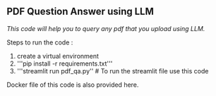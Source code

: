 ## PDF Question Answer using LLM

_This code will help you to query any pdf that you upload using LLM._


Steps to run the code :

1. create a virtual environment
2. '''pip install -r requirements.txt'''
3. '''streamlit run pdf_qa.py''       # To run the streamlit file use this code


Docker file of this code is also provided here. 
